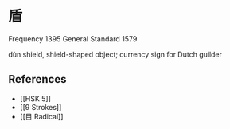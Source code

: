 # 盾
Frequency 1395
General Standard 1579

dùn
shield, shield-shaped object; currency sign for Dutch guilder

## References
- [[HSK 5]]
- [[9 Strokes]]
- [[目 Radical]]